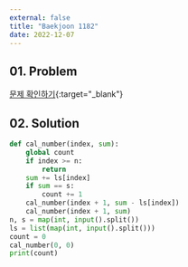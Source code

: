 ```yaml
---
external: false
title: "Baekjoon 1182"
date: 2022-12-07
---
```


## 01. Problem

[문제 확인하기](https://www.acmicpc.net/problem/1182){:target="_blank"}

## 02. Solution

```Python
def cal_number(index, sum):
    global count
    if index >= n:
        return
    sum += ls[index]
    if sum == s:
        count += 1
    cal_number(index + 1, sum - ls[index])
    cal_number(index + 1, sum)
n, s = map(int, input().split())
ls = list(map(int, input().split()))
count = 0
cal_number(0, 0)
print(count)
```
